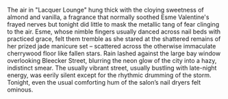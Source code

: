 The air in "Lacquer Lounge" hung thick with the cloying sweetness of almond and vanilla, a fragrance that normally soothed Esme Valentine's frayed nerves but tonight did little to mask the metallic tang of fear clinging to the air.  Esme, whose nimble fingers usually danced across nail beds with practiced grace, felt them tremble as she stared at the shattered remains of her prized jade manicure set – scattered across the otherwise immaculate cherrywood floor like fallen stars.  Rain lashed against the large bay window overlooking Bleecker Street, blurring the neon glow of the city into a hazy, indistinct smear.  The usually vibrant street, usually bustling with late-night energy, was eerily silent except for the rhythmic drumming of the storm.  Tonight, even the usual comforting hum of the salon’s nail dryers felt ominous.
